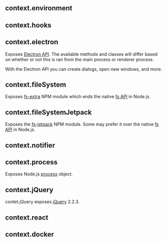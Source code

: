 ## context.environment

## context.hooks

## context.electron

Exposes [Electron API](http://electron.atom.io/docs/api/). The available methods and classes will differ based on whether or not this is ran from the main process or renderer process.

With the Electron API you can create dialogs, open new windows, and more.

## context.fileSystem

Exposes [fs-extra](https://www.npmjs.com/package/fs-extra) NPM module which ends the native [fs API](https://nodejs.org/api/fs.html) in Node.js.

## context.fileSystemJetpack

Exposes the [fs-jetpack](https://www.npmjs.com/package/fs-jetpack) NPM module. Some may prefer it over the native [fs API](https://nodejs.org/api/fs.html) in Node.js.

## context.notifier

## context.process

Exposes Node.js [process](https://nodejs.org/api/process.html) object.

## context.jQuery

contet.jQuery exposes [jQuery](http://api.jquery.com/) 2.2.3.

## context.react

## context.docker